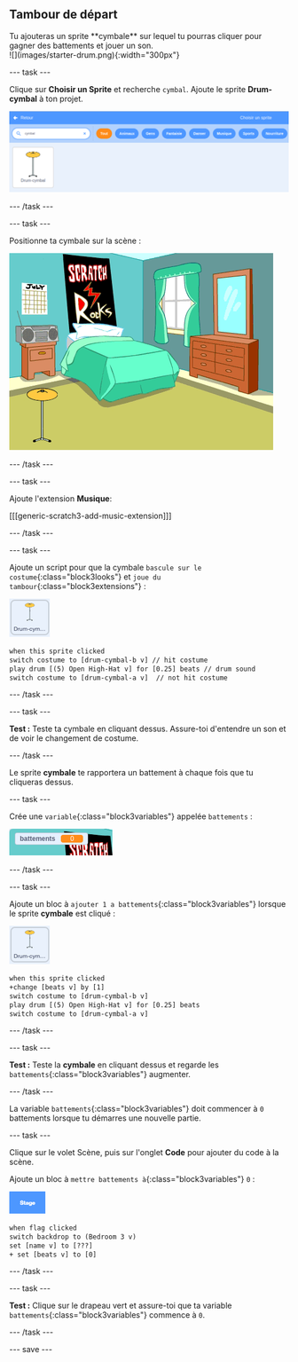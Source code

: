 ## Tambour de départ

<div style="display: flex; flex-wrap: wrap">
<div style="flex-basis: 200px; flex-grow: 1; margin-right: 15px;">
Tu ajouteras un sprite **cymbale** sur lequel tu pourras cliquer pour gagner des battements et jouer un son.
</div>
<div>
![](images/starter-drum.png){:width="300px"}
</div>
</div>

--- task ---

Clique sur **Choisir un Sprite** et recherche `cymbal`. Ajoute le sprite **Drum-cymbal** à ton projet.

![](images/cymbal-gallery.png)

--- /task ---

--- task ---

Positionne ta cymbale sur la scène :

![](images/cymbal-stage.png)

--- /task ---

--- task ---

Ajoute l'extension **Musique**:

[[[generic-scratch3-add-music-extension]]]

--- /task ---

--- task ---

Ajoute un script pour que la cymbale `bascule sur le costume`{:class="block3looks"} et `joue du tambour`{:class="block3extensions"} :

![](images/cymbal-icon.png)

```blocks3
when this sprite clicked
switch costume to [drum-cymbal-b v] // hit costume
play drum [(5) Open High-Hat v] for [0.25] beats // drum sound
switch costume to [drum-cymbal-a v]  // not hit costume
```

--- /task ---

--- task ---

**Test :** Teste ta cymbale en cliquant dessus. Assure-toi d'entendre un son et de voir le changement de costume.

--- /task ---

Le sprite **cymbale** te rapportera un battement à chaque fois que tu cliqueras dessus.

--- task ---

Crée une `variable`{:class="block3variables"} appelée `battements` :

![](images/beats-variable.png)

--- /task ---

--- task ---

Ajoute un bloc à `ajouter 1 a battements`{:class="block3variables"} lorsque le sprite **cymbale** est cliqué :

![](images/cymbal-icon.png)

```blocks3
when this sprite clicked
+change [beats v] by [1]
switch costume to [drum-cymbal-b v]
play drum [(5) Open High-Hat v] for [0.25] beats 
switch costume to [drum-cymbal-a v]
```

--- /task ---

--- task ---

**Test :** Teste la **cymbale** en cliquant dessus et regarde les `battements`{:class="block3variables"} augmenter.

--- /task ---

La variable `battements`{:class="block3variables"} doit commencer à `0` battements lorsque tu démarres une nouvelle partie.

--- task ---

Clique sur le volet Scène, puis sur l'onglet **Code** pour ajouter du code à la scène.

Ajoute un bloc à `mettre battements à`{:class="block3variables"} `0` :

![](images/stage-icon.png)

```blocks3
when flag clicked
switch backdrop to (Bedroom 3 v) 
set [name v] to [???] 
+ set [beats v] to [0]
```
--- /task ---

--- task ---

**Test :** Clique sur le drapeau vert et assure-toi que ta variable `battements`{:class="block3variables"} commence à `0`.

--- /task ---

--- save ---
